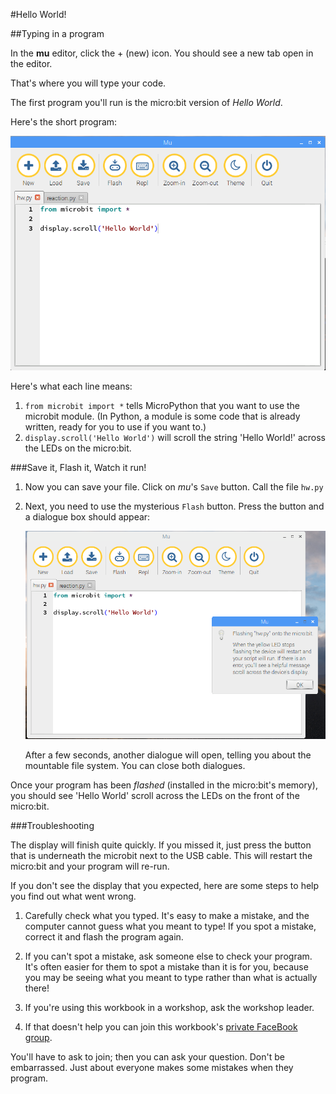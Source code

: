 #Hello World!

##Typing in a program


In the **mu** editor, click the + (new) icon. You should see a new tab open in the editor. 

That's where you will type your code. 

The first program you'll run is the micro:bit version of _Hello World_. 

Here's the short program:

![Hello World program](images/hw.png)

Here's what each line means:

1.  `from microbit import *` tells MicroPython that you want to use the microbit module.
   (In Python, a module is some code that is already written, ready for you to use if you want to.) 
1.  `display.scroll('Hello World')` will scroll the string 'Hello World!' across the LEDs on the micro:bit.

###Save it, Flash it, Watch it run!

1. Now you can save your file. Click on *mu*'s `Save` button.
Call the file `hw.py`

1. Next, you need to use the mysterious `Flash` button.
Press the button and a dialogue box should appear:

   ![Flashing dialogue](images/flash.png)
   
   After a few seconds, another dialogue will open, telling you about the
   mountable file system. You can close both dialogues.

Once your program has been *flashed* (installed in the micro:bit's memory),
you should see 'Hello World' scroll across the LEDs on the front of
the micro:bit. 


###Troubleshooting

The display will finish quite quickly. If you missed it, just press the button that is
underneath the microbit next to the USB cable. This will restart the micro:bit and your program
will re-run.

If you don't see the display that you expected, here are some steps to help you
find out what went wrong.

1. Carefully check what you typed. It's easy to make a mistake, and the computer
cannot guess what you meant to type! If you spot a mistake, correct it and
flash the program again.

1. If you can't spot a mistake, ask someone else to check your program. It's often easier for them to spot a mistake
than it is for you, because you may be seeing what you meant to type rather than what is 
actually there!

1. If you're using this workbook in a workshop, ask the workshop leader.

1. If that doesn't help you can join this workbook's [private FaceBook group](https://www.facebook.com/groups/microbit60mins/).

You'll have to ask to join; then you can ask your question.
Don't be embarrassed. Just about everyone makes some mistakes when they
program.